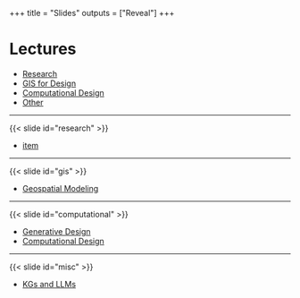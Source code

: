 +++
title = "Slides"
outputs = ["Reveal"]
+++

# Lectures

* [Research](#/research)
* [GIS for Design](#/gis)
* [Computational Design](#/computational)
* [Other](#/misc)

---

{{< slide id="research" >}}

* [<i class="ms ms-txt"></i> item]()


---
{{< slide id="gis" >}}

* [<i class="ms ms-txt"></i> Geospatial Modeling]()

---

{{< slide id="computational" >}}
* [<i class="ms ms-txt"></i> Generative Design]()
* [<i class="ms ms-txt"></i> Computational Design]()

---

{{< slide id="misc" >}}

* [<i class="ms ms-txt"></i> KGs and LLMs](/lectures/kgs-llms/)
